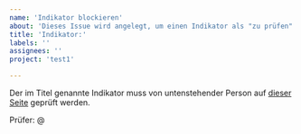 ```yaml
---
name: 'Indikator blockieren'
about: 'Dieses Issue wird angelegt, um einen Indikator als "zu prüfen" zu markieren'
title: 'Indikator:'
labels: ''
assignees: ''
project: 'test1'

---
```


Der im Titel genannte Indikator muss von untenstehender Person auf [dieser Seite](https://sdgtestenvironment.github.io/sdg-indicators/) geprüft werden.

Prüfer: @

